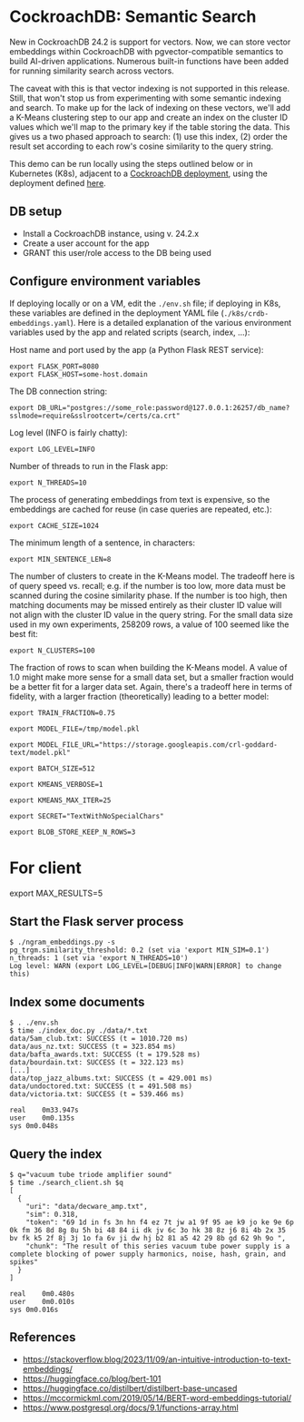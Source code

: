# CockroachDB: Semantic Search

New in CockroachDB 24.2 is support for vectors.  Now, we can store vector
embeddings within CockroachDB with pgvector-compatible semantics to build
AI-driven applications. Numerous built-in functions have been added for running
similarity search across vectors.

The caveat with this is that vector indexing is not supported in this release.
Still, that won't stop us from experimenting with some semantic indexing and
search.  To make up for the lack of indexing on these vectors, we'll add a
K-Means clustering step to our app and create an index on the cluster ID values
which we'll map to the primary key if the table storing the data.  This gives
us a two phased approach to search: (1) use this index, (2) order the result set
according to each row's cosine similarity to the query string.

This demo can be run locally using the steps outlined below or in Kubernetes (K8s),
adjacent to a
[CockroachDB deployment](https://www.cockroachlabs.com/docs/stable/deploy-cockroachdb-with-kubernetes),
using the deployment defined [here](./k8s/crdb-embeddings.yaml).

## DB setup

* Install a CockroachDB instance, using v. 24.2.x
* Create a user account for the app
* GRANT this user/role access to the DB being used

## Configure environment variables

If deploying locally or on a VM, edit the `./env.sh` file; if deploying in K8s, these
variables are defined in the deployment YAML file (`./k8s/crdb-embeddings.yaml`).
Here is a detailed explanation of the various environment variables used by the app
and related scripts (search, index, ...):


Host name and port used by the app (a Python Flask REST service):
```
export FLASK_PORT=8080
export FLASK_HOST=some-host.domain
```

The DB connection string:
```
export DB_URL="postgres://some_role:password@127.0.0.1:26257/db_name?sslmode=require&sslrootcert=/certs/ca.crt"
```

Log level (INFO is fairly chatty):
```
export LOG_LEVEL=INFO
```

Number of threads to run in the Flask app:
```
export N_THREADS=10
```

The process of generating embeddings from text is expensive, so the embeddings
are cached for reuse (in case queries are repeated, etc.):
```
export CACHE_SIZE=1024
```

The minimum length of a sentence, in characters:
```
export MIN_SENTENCE_LEN=8
```

The number of clusters to create in the K-Means model.  The tradeoff here is
of query speed vs. recall; e.g. if the number is too low, more data must be
scanned during the cosine similarity phase.  If the number is too high, then
matching documents may be missed entirely as their cluster ID value will not
align with the cluster ID value in the query string.  For the small data size
used in my own experiments, 258209 rows, a value of 100 seemed like the best
fit:
```
export N_CLUSTERS=100
```

The fraction of rows to scan when building the K-Means model.  A value of 1.0
might make more sense for a small data set, but a smaller fraction would be
a better fit for a larger data set.  Again, there's a tradeoff here in terms
of fidelity, with a larger fraction (theoretically) leading to a better model:
```
export TRAIN_FRACTION=0.75
```

```
export MODEL_FILE=/tmp/model.pkl
```

```
export MODEL_FILE_URL="https://storage.googleapis.com/crl-goddard-text/model.pkl"
```

```
export BATCH_SIZE=512
```

```
export KMEANS_VERBOSE=1
```

```
export KMEANS_MAX_ITER=25
```

```
export SECRET="TextWithNoSpecialChars"
```

```
export BLOB_STORE_KEEP_N_ROWS=3
```

# For client
export MAX_RESULTS=5

## Start the Flask server process

```
$ ./ngram_embeddings.py -s
pg_trgm.similarity_threshold: 0.2 (set via 'export MIN_SIM=0.1')
n_threads: 1 (set via 'export N_THREADS=10')
Log level: WARN (export LOG_LEVEL=[DEBUG|INFO|WARN|ERROR] to change this)
```

## Index some documents

```
$ . ./env.sh
$ time ./index_doc.py ./data/*.txt
data/5am_club.txt: SUCCESS (t = 1010.720 ms)
data/aus_nz.txt: SUCCESS (t = 323.854 ms)
data/bafta_awards.txt: SUCCESS (t = 179.528 ms)
data/bourdain.txt: SUCCESS (t = 322.123 ms)
[...]
data/top_jazz_albums.txt: SUCCESS (t = 429.001 ms)
data/undoctored.txt: SUCCESS (t = 491.508 ms)
data/victoria.txt: SUCCESS (t = 539.466 ms)

real	0m33.947s
user	0m0.135s
sys	0m0.048s
```

## Query the index

```
$ q="vacuum tube triode amplifier sound"
$ time ./search_client.sh $q
[
  {
    "uri": "data/decware_amp.txt",
    "sim": 0.318,
    "token": "69 1d in fs 3n hn f4 ez 7t jw a1 9f 95 ae k9 jo ke 9e 6p 0k fm 36 8d 8g 8u 5h bi 48 84 ii dk jv 6c 3o hk 38 8z j6 8i 4b 2x 35 bv fk k5 2f 8j 3j 1o fa 6v ji dw hj b2 81 a5 42 29 8b gd 62 9h 9o ",
    "chunk": "The result of this series vacuum tube power supply is a complete blocking of power supply harmonics, noise, hash, grain, and spikes"
  }
]

real	0m0.480s
user	0m0.010s
sys	0m0.016s
```

## References

* https://stackoverflow.blog/2023/11/09/an-intuitive-introduction-to-text-embeddings/
* https://huggingface.co/blog/bert-101
* https://huggingface.co/distilbert/distilbert-base-uncased
* https://mccormickml.com/2019/05/14/BERT-word-embeddings-tutorial/
* https://www.postgresql.org/docs/9.1/functions-array.html

